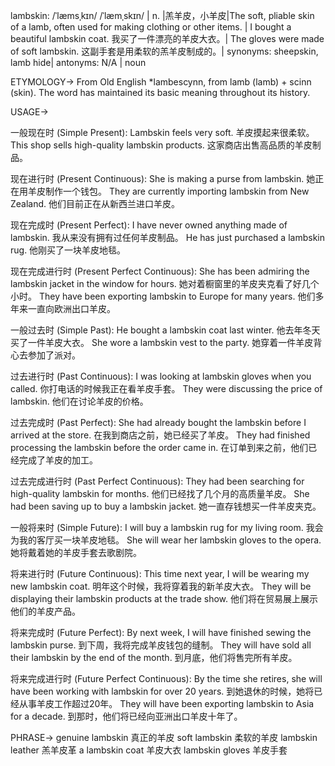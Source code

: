 lambskin: /ˈlæmsˌkɪn/ /ˈlæmˌskɪn/ | n. |羔羊皮，小羊皮|The soft, pliable skin of a lamb, often used for making clothing or other items. |  I bought a beautiful lambskin coat. 我买了一件漂亮的羊皮大衣。|  The gloves were made of soft lambskin.  这副手套是用柔软的羔羊皮制成的。| synonyms: sheepskin, lamb hide| antonyms: N/A | noun


ETYMOLOGY->
From Old English *lambescynn, from lamb (lamb) + scinn (skin).  The word has maintained its basic meaning throughout its history.


USAGE->

一般现在时 (Simple Present):
Lambskin feels very soft. 羊皮摸起来很柔软。
This shop sells high-quality lambskin products. 这家商店出售高品质的羊皮制品。

现在进行时 (Present Continuous):
She is making a purse from lambskin. 她正在用羊皮制作一个钱包。
They are currently importing lambskin from New Zealand. 他们目前正在从新西兰进口羊皮。

现在完成时 (Present Perfect):
I have never owned anything made of lambskin. 我从来没有拥有过任何羊皮制品。
He has just purchased a lambskin rug. 他刚买了一块羊皮地毯。

现在完成进行时 (Present Perfect Continuous):
She has been admiring the lambskin jacket in the window for hours. 她对着橱窗里的羊皮夹克看了好几个小时。
They have been exporting lambskin to Europe for many years. 他们多年来一直向欧洲出口羊皮。

一般过去时 (Simple Past):
He bought a lambskin coat last winter. 他去年冬天买了一件羊皮大衣。
She wore a lambskin vest to the party. 她穿着一件羊皮背心去参加了派对。

过去进行时 (Past Continuous):
I was looking at lambskin gloves when you called. 你打电话的时候我正在看羊皮手套。
They were discussing the price of lambskin. 他们在讨论羊皮的价格。

过去完成时 (Past Perfect):
She had already bought the lambskin before I arrived at the store. 在我到商店之前，她已经买了羊皮。
They had finished processing the lambskin before the order came in. 在订单到来之前，他们已经完成了羊皮的加工。

过去完成进行时 (Past Perfect Continuous):
They had been searching for high-quality lambskin for months. 他们已经找了几个月的高质量羊皮。
She had been saving up to buy a lambskin jacket. 她一直存钱想买一件羊皮夹克。

一般将来时 (Simple Future):
I will buy a lambskin rug for my living room. 我会为我的客厅买一块羊皮地毯。
She will wear her lambskin gloves to the opera. 她将戴着她的羊皮手套去歌剧院。

将来进行时 (Future Continuous):
This time next year, I will be wearing my new lambskin coat. 明年这个时候，我将穿着我的新羊皮大衣。
They will be displaying their lambskin products at the trade show. 他们将在贸易展上展示他们的羊皮产品。

将来完成时 (Future Perfect):
By next week, I will have finished sewing the lambskin purse. 到下周，我将完成羊皮钱包的缝制。
They will have sold all their lambskin by the end of the month. 到月底，他们将售完所有羊皮。

将来完成进行时 (Future Perfect Continuous):
By the time she retires, she will have been working with lambskin for over 20 years. 到她退休的时候，她将已经从事羊皮工作超过20年。
They will have been exporting lambskin to Asia for a decade. 到那时，他们将已经向亚洲出口羊皮十年了。


PHRASE->
genuine lambskin 真正的羊皮
soft lambskin 柔软的羊皮
lambskin leather 羔羊皮革
a lambskin coat 羊皮大衣
lambskin gloves 羊皮手套
